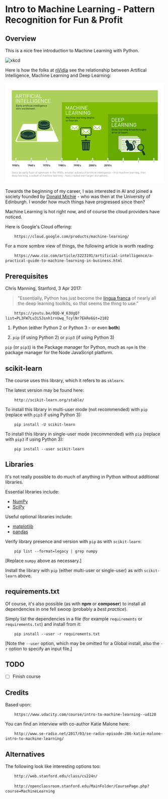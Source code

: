 # Intro to Machine Learning - Pattern Recognition for Fun & Profit

## Overview

This is a nice free introduction to Machine Learning with Python.

![xkcd](https://imgs.xkcd.com/comics/machine_learning.png)

Here is how the folks at [nVidia](https://blogs.nvidia.com/blog/2016/07/29/whats-difference-artificial-intelligence-machine-learning-deep-learning-ai/) see the relationship between Artifical Intelligence, Machine Learning and Deep Learning:

![AI_versus_ML_versus_Deep_Learning](/images/Deep_Learning_Icons_R5_PNG.jpg.png)

Towards the beginning of my career, I was interested in AI and joined a society founded by [Donald Michie](https://www.theguardian.com/science/2007/jul/10/uk.obituaries1) - who was then at the University of Edinburgh. I wonder how much things have progressed since then?

Machine Learning is hot right now, and of course the cloud providers have noticed.

Here is Google's Cloud offering:

        https://cloud.google.com/products/machine-learning/

For a more sombre view of things, the following article is worth reading:

        https://www.cio.com/article/3223191/artificial-intelligence/a-practical-guide-to-machine-learning-in-business.html

## Prerequisites

Chris Manning, Stanford, 3 Apr 2017:

> "Essentially, Python has just become the [lingua franca](https://en.wikipedia.org/wiki/Lingua_franca) of nearly all the
> deep learning toolkits, so that seems the thing to use."

        https://youtu.be/OQQ-W_63UgQ?list=PL3FW7Lu3i5Jsnh1rnUwq_TcylNr7EkRe6&t=2102

1. Python (either Python 2 or Python 3 - or even __both__)

2. `pip` (if using Python 2) or `pip3` (if using Python 3)

`pip` (or `pip3`) is the Package manager for Python, much as `npm` is the package manager for the Node JavaScript platform.

## scikit-learn

The course uses this library, which it refers to as `sklearn`.

The latest version may be found here:

        http://scikit-learn.org/stable/

To install this library in multi-user mode (not recommended) with `pip` (replace with `pip3` if using Python 3):

        pip install -U scikit-learn

To install this library in single-user mode (recommended) with `pip` (replace with `pip3` if using Python 3):

        pip install --user scikit-learn

## Libraries

It's not really possible to do much of anything in Python without additional libraries.

Essential libraries include:

* [NumPy](http://www.numpy.org/)
* [SciPy](https://www.scipy.org/index.html)

Useful optional libraries include:

* [matplotlib](https://matplotlib.org/)
* [pandas](http://pandas.pydata.org/)

Verify library presence and version with `pip` as with `scikit-learn`:

        pip list --format=legacy | grep numpy

[Replace `numpy` above as necessary.]

Install the library with `pip` (either multi-user or single-user) as with `scikit-learn` above.

## requirements.txt

Of course, it's also possible (as with __npm__ or __composer__) to install all dependencies in one fell swoop (probably a _best practice_).

Simply list the dependencies in a file (for example `requirements` or `requirements.txt`) and install from it:

        pip install --user -r requirements.txt

[Note the `--user` option, which may be omitted for a Global install, also the `-r` option to specify an input file.]

## TODO

- [ ] Finish course

## Credits

Based upon:

        https://www.udacity.com/course/intro-to-machine-learning--ud120

You can find an interview with co-author Katie Malone here:

        http://www.se-radio.net/2017/03/se-radio-episode-286-katie-malone-intro-to-machine-learning/

## Alternatives

The following look like interesting options too:

        http://web.stanford.edu/class/cs224n/

        http://openclassroom.stanford.edu/MainFolder/CoursePage.php?course=MachineLearning
